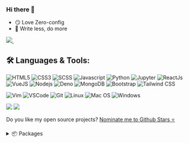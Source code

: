 ### Hi there 👋

- 😏 Love Zero-config
- 🦥 Write less, do more

<p>
  
  <a href="https://www.linkedin.com/in/akbaruddin/">
    <img src="https://img.shields.io/badge/linkedin-%230077B5.svg?&style=for-the-badge&logo=linkedin&logoColor=white" />
  </a>&nbsp;&nbsp;
</p>

<!--
**akbaruddin/akbaruddin** is a ✨ _special_ ✨ repository because its `README.md` (this file) appears on your GitHub profile.

Here are some ideas to get you started:

- 🔭 I’m currently working on ...
- 🌱 I’m currently learning ...
- 👯 I’m looking to collaborate on ...
- 🤔 I’m looking for help with ...
- 💬 Ask me about ...
- 📫 How to reach me: ...
- 😄 Pronouns: ...
- ⚡ Fun fact: ...
-->

## 🛠️ **Languages & Tools:**

![HTML5](https://img.shields.io/badge/html5%20-%23E34F26.svg?&style=for-the-badge&logo=html5&logoColor=white)
![CSS3](https://img.shields.io/badge/css3%20-%231572B6.svg?&style=for-the-badge&logo=css3&logoColor=white)
![SCSS](https://img.shields.io/badge/Sass-CC6699?style=for-the-badge&logo=sass&logoColor=white)
![Javascript](https://img.shields.io/badge/-Javascript-ffb400?style=for-the-badge&logo=javascript&logoColor=ffff3f)
![Python](https://img.shields.io/badge/-Python-3776AB?style=for-the-badge&logo=python&logoColor=white)
![Jupyter](https://img.shields.io/badge/Jupyter-F37626.svg?&style=for-the-badge&logo=Jupyter&logoColor=white)
![ReactJs](https://img.shields.io/badge/-React-blue?style=for-the-badge&logo=react)
![VueJS](https://img.shields.io/badge/vuejs%20-%2335495e.svg?&style=for-the-badge&logo=vue.js&logoColor=%234FC08D)
![Nodejs](https://img.shields.io/badge/node.js%20-%2343853D.svg?&style=for-the-badge&logo=node.js&logoColor=white)
![Deno](https://img.shields.io/badge/Deno-464647?style=for-the-badge&logo=deno&logoColor=white)
![MongoDB](https://img.shields.io/badge/MongoDB-%234ea94b.svg?&style=for-the-badge&logo=mongodb&logoColor=white)
![Bootstrap](https://img.shields.io/badge/bootstrap%20-%23563D7C.svg?&style=for-the-badge&logo=bootstrap&logoColor=white)
![Tailwind CSS](https://img.shields.io/badge/Tailwind_CSS-38B2AC?style=for-the-badge&logo=tailwind-css&logoColor=white)

![Vim](https://img.shields.io/badge/-VIM-019733?style=for-the-badge&logo=vim)
![VSCode](https://img.shields.io/badge/-vscode-007ACC?style=for-the-badge&logo=visual-studio-code)
![Git](https://img.shields.io/badge/git%20-%23F05032.svg?&style=for-the-badge&logo=git&logoColor=white)
![Linux](https://img.shields.io/badge/-linux-FCC624?style=for-the-badge&logo=linux&logoColor=black)
![Mac OS](https://img.shields.io/badge/mac%20os-000000?style=for-the-badge&logo=apple&logoColor=white)
![Windows](https://img.shields.io/badge/Windows-0078D6?style=for-the-badge&logo=windows&logoColor=white)


<img src="https://github-readme-stats.vercel.app/api?username=akbaruddin&count_private=true&show_icons=true&include_all_commits=true" /> 

<img src="https://github-readme-stats.vercel.app/api/top-langs/?username=akbaruddin" />

<p>
  Do you like my open source projects? <a href='https://stars.github.com/nominate/'>Nominate me to Github Stars ⭐</a>
</p>

<details>
  <summary>📦 Packages</summary>
  
  

| Name                 | A short summary                              | Install   | Downloads |
| -------------------- | -------------------------------------------- | --------- | --------- |
| [Tailwindcss animation-delay plugin](https://github.com/akbaruddin/tailwindcss-plugin-animation-delay) | Tailwind CSS plugin, add animation-delay CSS property.  | [![NPM](https://img.shields.io/npm/v/tailwindcss-plugin-animation-delay)](https://www.npmjs.com/package/tailwindcss-plugin-animation-delay) | [![NPM](https://img.shields.io/npm/dt/tailwindcss-plugin-animation-delay)](https://www.npmjs.com/package/tailwindcss-plugin-animation-delay) |
| [EditorJS Link Autocomplete with GraphQL](https://github.com/akbaruddin/link-autocomplete) | GraphQL Search in Link  | [![NPM](https://img.shields.io/npm/v/link-autocomplete-gql)](https://www.npmjs.com/package/link-autocomplete-gql) | [![NPM](https://img.shields.io/npm/dt/link-autocomplete-gql)](https://www.npmjs.com/package/link-autocomplete-gql) |
| [Video Recorder with Extended Features](https://github.com/akbaruddin/react-video-recorder) | Video Recorder Extended  | [![NPM](https://img.shields.io/npm/v/react-video-recorder-custom)](https://www.npmjs.com/package/react-video-recorder-custom) | [![NPM](https://img.shields.io/npm/dt/react-video-recorder-custom)](https://www.npmjs.com/package/react-video-recorder-custom) |
<!-- | Content Cell         | Content Cell                                | link | link | -->
  
</details
